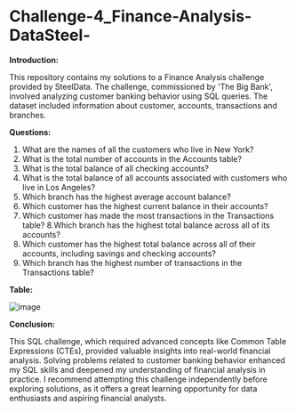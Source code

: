 # Challenge-4_Finance-Analysis-DataSteel-
**Introduction:**

This repository contains my solutions to a Finance Analysis challenge provided by SteelData. The challenge, commissioned by 'The Big Bank', involved analyzing customer banking behavior using SQL queries. The dataset included information about customer, accounts, transactions and branches. 

**Questions:**

1. What are the names of all the customers who live in New York?
2. What is the total number of accounts in the Accounts table?
3. What is the total balance of all checking accounts?
4. What is the total balance of all accounts associated with customers who live in Los Angeles?
5. Which branch has the highest average account balance?
6. Which customer has the highest current balance in their accounts?
7. Which customer has made the most transactions in the Transactions table?
8.Which branch has the highest total balance across all of its accounts?
9. Which customer has the highest total balance across all of their accounts, including savings and checking accounts?
10. Which branch has the highest number of transactions in the Transactions table?


**Table:**


![image](https://github.com/4bhijeet341/Challenge-3_Finance-Analysis-DataSteel-/assets/150332865/f16c6119-d2c5-46ad-8aff-1df70207ac6a)


**Conclusion:**

This SQL challenge, which required advanced concepts like Common Table Expressions (CTEs), provided valuable insights into real-world financial analysis. Solving problems related to customer banking behavior enhanced my SQL skills and deepened my understanding of financial analysis in practice. I recommend attempting this challenge independently before exploring solutions, as it offers a great learning opportunity for data enthusiasts and aspiring financial analysts.
